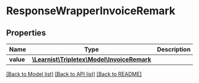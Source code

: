 # ResponseWrapperInvoiceRemark

## Properties
Name | Type | Description | Notes
------------ | ------------- | ------------- | -------------
**value** | [**\Learnist\Tripletex\Model\InvoiceRemark**](InvoiceRemark.md) |  | [optional] 

[[Back to Model list]](../../README.md#documentation-for-models) [[Back to API list]](../../README.md#documentation-for-api-endpoints) [[Back to README]](../../README.md)

